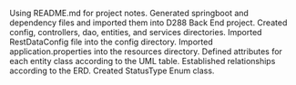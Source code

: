 Using README.md for project notes.
Generated springboot and dependency files and imported them into D288 Back End project.
Created config, controllers, dao, entities, and services directories.
Imported RestDataConfig file into the config directory.
Imported application.properties into the resources directory.
Defined attributes for each entity class according to the UML table. Established relationships according to the ERD.
Created StatusType Enum class.